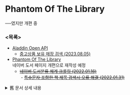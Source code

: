 # Phantom Of The Library

──였지만 개편 중


### \<목록>

  - [Aladdin Open API](/Aladdin)
    - [중고상품 보유 매장 검색 (2023.08.05)](/Aladdin/README.md#중고상품-보유-매장-검색-20230805)
  - [Phantom Of The Library](/PhantLib)  
    네이버 도서 페이지 개편으로 재작성 예정
    - [~~네이버 도서분류 체계 크롤링 (2022.01.16)~~](/PhantLib/src/PhantLib#네이버-도서분류-체계-크롤링-20220116)  
    &nbsp;- [~~특수문자 포함한 책 제목 검색시 오류 해결 (2022.01.31)~~](/PhantLib/src/PhantLib#--특수문자-포함한-책-제목-검색시-오류-해결-20220131)


<details>
  <summary>舊 문서 상세 내용</summary>

## Phantom Of The Library란?

- 도서관 대출 이력 데이터에 도서 분류 체계 정보를 추가하여 아래와 같은 집계 표를 얻기 위한 코드입니다.

- 네이버 도서 페이지 개편에 따라 크롤링 관련 코드를 재작성할 예정입니다.

![도서관 대출 이력 집계(예시)](/PhantLib/image/도서관%20대출이력%20집계_2017-2019.png)


## 개요 Outline

| 구분 | 개요 | 상세내용 |
|:-:|:-:|:--|
| **As-Is** | **엑셀 수기 작업** | ① 도서관 사이트에서 대출내역 엑셀 파일 다운로드 |
|   |   | **② 포털/서점 사이트 등 도서분류 체계를 참고하여 수기 분류** |
|   |   | ③ 엑셀 Pivot Table 작성 |
| **To-Be** | **자동화** | ① 상동 (추후 자동화 포함) |
|   |   | **② 도서분류 체계 웹 크롤링으로 삽입** |
|   |   | ③ 상동 (추후 자동화 포함) |

## 사전검토사항 Pre-review

- 도서분류 체계 퀄리티는 수기 작업시 더 높음 (복수 카테고리 존재시 주관적 판단 개입)  
  → 자동화에 따른 작성 편의성 증대의 반대 급부로 퀄리티 하향은 감수
- 크롤링 대상 사이트(잠정) : [Naver](https://www.naver.com)  
  · 도서관 사이트 : 정확한 ISBN 코드를 얻을 수 있으나, 책 제목 검색에 비해 특별히 더 효율적이진 않음  
  · 대형서점 사이트 : Bot 접근 이슈 및 단일 사이트 크롤링시 검색 실패 가능성 존재  
  · Naver : 책 제목으로 검색시 일부 불일치하더라도 Robust한 검색 결과를 얻을 수 있음
- 유사한 제목의 책 여러 권이 검색되더라도, 같은 카테고리의 도서일 가능성이 높음  
  → 정확하게 일치하는 책을 가려내지 않아도 됨 (난이도 하락 요인)

## 개발 예정 사항 To-do

- 기존 엑셀 파일이 아닌 신규 파일 생성 : 잘못된 덮어쓰기로 인한 데이터 손실 예방
- 자동 피벗 테이블 생성
- 복수 분류 체계 중 콤보박스로 선택 가능하도록 구현
</details>